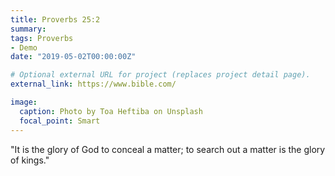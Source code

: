 ```yaml
---
title: Proverbs 25:2
summary: 
tags: Proverbs
- Demo
date: "2019-05-02T00:00:00Z"

# Optional external URL for project (replaces project detail page).
external_link: https://www.bible.com/

image:
  caption: Photo by Toa Heftiba on Unsplash
  focal_point: Smart
---
```


"It is the glory of God to conceal a matter; to search out a matter is the glory of kings."